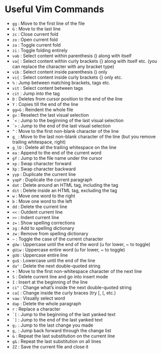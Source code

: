 # Useful Vim Commands

- `gg`              : Move to the first line of the file
- `G`               : Move to the last line
- `zc`              : Close current fold
- `zo`              : Open current fold
- `za`              : Toggle current fold
- `zi`              : Toggle folding entirely
- `vab`             : Select content within parenthesis () along with itself
- `va{`             : Select content within curly brackets {} along with itself etc. (you can replace the character with any bracket type)
- `vib`             : Select content inside parenthesis () only
- `vi{`             : Select content inside curly brackets {} only etc.
- `%`               : Jump between matching brackets, tags etc.
- `vit`             : Select content between tags
- `cit`             : Jump into the tag
- `D`               : Deletes from cursor position to the end of the line
- `Y`               : Copies till the end of the line
- `gg=G`            : Reindent the whole file
- `gv`              : Reselect the last visual selection
- `` `< ``          : Jump to the beginning of the last visual selection
- `` `> ``          : Jump to the end of the last visual selection
- `^`               : Move to the first non-blank character of the line
- `g_`              : Move to the last non-blank character of the line (but you remove trailing whitespace, right)
- `g_lD`            : Delete all the trailing whitespace on the line
- `ea`              : Append to the end of the current word
- `gf`              : Jump to the file name under the cursor
- `xp`              : Swap character forward
- `Xp`              : Swap character backward
- `yyp`             : Duplicate the current line
- `yapP`            : Duplicate the current paragraph
- `dat`             : Delete around an HTML tag, including the tag
- `dit`             : Delete inside an HTML tag, excluding the tag
- `w`               : Move one word to the right
- `b`               : Move one word to the left
- `dd`              : Delete the current line
- `<<`              : Outdent current line
- `>>`              : Indent current line
- `z=`              : Show spelling corrections
- `zg`              : Add to spelling dictionary
- `zw`              : Remove from spelling dictionary
- `~`               : Toggle the case of the current character
- `gUw`             : Uppercase until the end of the word (u for lower, ~ to toggle)
- `gUiw`            : Uppercase entire word (u for lower, ~ to toggle)
- `gUU`             : Uppercase entire line
- `gu$`             : Lowercase until the end of the line
- `da"`             : Delete the next double-quoted string
- `+`               : Move to the first non-whitespace character of the next line
- `S`               : Delete current line and go into insert mode
- `I`               : Insert at the beginning of the line
- `ci"`             : Change what’s inside the next double-quoted string
- `ca{`             : Change inside the curly braces (try [, (, etc.)
- `vaw`             : Visually select word
- `dap`             : Delete the whole paragraph
- `r`               : Replace a character
- `` `[ ``          : Jump to the beginning of the last yanked text
- `` `] ``          : Jump to the end of the last yanked text
- `g;`              : Jump to the last change you made
- `g,`              : Jump back forward through the change list
- `&`               : Repeat the last substitution on the current line
- `g&`              : Repeat the last substitution on all lines
- `ZZ`              : Save the current file and close it